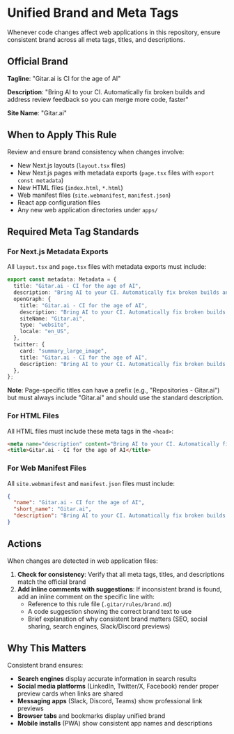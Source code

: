 # Unified Brand and Meta Tags

Whenever code changes affect web applications in this repository, ensure consistent brand across all meta tags, titles, and descriptions.

## Official Brand

**Tagline**: "Gitar.ai is CI for the age of AI"

**Description**: "Bring AI to your CI. Automatically fix broken builds and address review feedback so you can merge more code, faster"

**Site Name**: "Gitar.ai"

## When to Apply This Rule

Review and ensure brand consistency when changes involve:

- New Next.js layouts (`layout.tsx` files)
- New Next.js pages with metadata exports (`page.tsx` files with `export const metadata`)
- New HTML files (`index.html`, `*.html`)
- Web manifest files (`site.webmanifest`, `manifest.json`)
- React app configuration files
- Any new web application directories under `apps/`

## Required Meta Tag Standards

### For Next.js Metadata Exports

All `layout.tsx` and `page.tsx` files with metadata exports must include:

```typescript
export const metadata: Metadata = {
  title: "Gitar.ai - CI for the age of AI",
  description: "Bring AI to your CI. Automatically fix broken builds and address review feedback so you can merge more code, faster",
  openGraph: {
    title: "Gitar.ai - CI for the age of AI",
    description: "Bring AI to your CI. Automatically fix broken builds and address review feedback so you can merge more code, faster",
    siteName: "Gitar.ai",
    type: "website",
    locale: "en_US",
  },
  twitter: {
    card: "summary_large_image",
    title: "Gitar.ai - CI for the age of AI",
    description: "Bring AI to your CI. Automatically fix broken builds and address review feedback so you can merge more code, faster",
  },
};
```

**Note**: Page-specific titles can have a prefix (e.g., "Repositories - Gitar.ai") but must always include "Gitar.ai" and should use the standard description.

### For HTML Files

All HTML files must include these meta tags in the `<head>`:

```html
<meta name="description" content="Bring AI to your CI. Automatically fix broken builds and address review feedback so you can merge more code, faster" />
<title>Gitar.ai - CI for the age of AI</title>
```

### For Web Manifest Files

All `site.webmanifest` and `manifest.json` files must include:

```json
{
  "name": "Gitar.ai - CI for the age of AI",
  "short_name": "Gitar.ai",
  "description": "Bring AI to your CI. Automatically fix broken builds and address review feedback so you can merge more code, faster"
}
```

## Actions

When changes are detected in web application files:

1. **Check for consistency**: Verify that all meta tags, titles, and descriptions match the official brand
2. **Add inline comments with suggestions**: If inconsistent brand is found, add an inline comment on the specific line with:
   - Reference to this rule file (`.gitar/rules/brand.md`)
   - A code suggestion showing the correct brand text to use
   - Brief explanation of why consistent brand matters (SEO, social sharing, search engines, Slack/Discord previews)

## Why This Matters

Consistent brand ensures:
- **Search engines** display accurate information in search results
- **Social media platforms** (LinkedIn, Twitter/X, Facebook) render proper preview cards when links are shared
- **Messaging apps** (Slack, Discord, Teams) show professional link previews
- **Browser tabs** and bookmarks display unified brand
- **Mobile installs** (PWA) show consistent app names and descriptions
